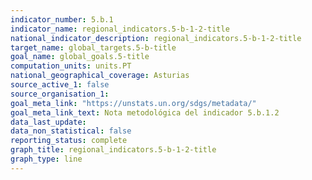 ```yaml
---
indicator_number: 5.b.1
indicator_name: regional_indicators.5-b-1-2-title
national_indicator_description: regional_indicators.5-b-1-2-title
target_name: global_targets.5-b-title
goal_name: global_goals.5-title
computation_units: units.PT
national_geographical_coverage: Asturias
source_active_1: false
source_organisation_1:  
goal_meta_link: "https://unstats.un.org/sdgs/metadata/"
goal_meta_link_text: Nota metodológica del indicador 5.b.1.2
data_last_update:  
data_non_statistical: false
reporting_status: complete
graph_title: regional_indicators.5-b-1-2-title
graph_type: line
---
```

